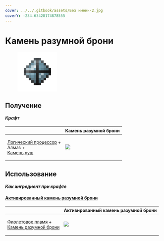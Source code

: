 ```yaml
---
cover: ../../.gitbook/assets/Без имени-2.jpg
coverY: -234.63428174878555
---
```


# Камень разумной брони

<figure><img src="../../.gitbook/assets/sentientarmourgem_deactivated_128.png" alt=""><figcaption></figcaption></figure>

## Получение

#### _Крафт_

|                                                                                                                    |  Камень разумной брони                                        |
| ------------------------------------------------------------------------------------------------------------------ | ------------------------------------------------------------- |
| <p><a href="logic_processor.md">Логический процессор</a> +<br>Алмаз +<br><a href="soulstone.md">Камень душ</a></p> | ![](../../.gitbook/assets/sentientarmourgem\_deactivated.png) |

## Использование

#### _Как ингредиент при крафте_

#### [Активированный камень разумной брони](sentientarmourgem_activated.md)

|                                                                                                                                 |  Активированный камень разумной брони                       |
| ------------------------------------------------------------------------------------------------------------------------------- | ----------------------------------------------------------- |
| <p><a href="purple_blaze.md">Фиолетовое пламя</a> +<br><a href="sentientarmourgem_deactivated.md">Камень разумной брони</a></p> | ![](../../.gitbook/assets/sentientarmourgem\_activated.png) |


